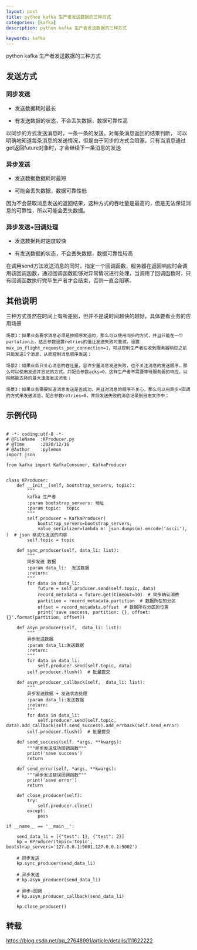 ```yaml
---
layout: post
title: python kafka 生产者发送数据的三种方式
categories: [kafka]
description: python kafka 生产者发送数据的三种方式

keywords: kafka 
---
```



python kafka 生产者发送数据的三种方式

## 发送方式
### 同步发送

- 发送数据耗时最长

- 有发送数据的状态，不会丢失数据，数据可靠性高

以同步的方式发送消息时，一条一条的发送，对每条消息返回的结果判断， 可以明确地知道每条消息的发送情况，但是由于同步的方式会阻塞，只有当消息通过get返回future对象时，才会继续下一条消息的发送

### 异步发送
- 发送数据数据耗时最短

- 可能会丢失数据，数据可靠性低

因为不会获取消息发送的返回结果，这种方式的吞吐量是最高的，但是无法保证消息的可靠性，所以可能会丢失数据。

### 异步发送+回调处理
- 发送数据耗时速度较快

- 有发送数据的状态，不会丢失数据，数据可靠性较高

在调用send方法发送消息的同时，指定一个回调函数，服务器在返回响应时会调用该回调函数，通过回调函数能够对异常情况进行处理，当调用了回调函数时，只有回调函数执行完毕生产者才会结束，否则一直会阻塞。


## 其他说明


三种方式虽然在时间上有所差别，但并不是说时间越快的越好，具体要看业务的应用场景

```
场景1：如果业务要求消息必须是按顺序发送的，那么可以使用同步的方式，并且只能在一个partation上，结合参数设置retries的值让发送失败时重试，设置max_in_flight_requests_per_connection=1，可以控制生产者在收到服务器晌应之前只能发送1个消息，从而控制消息顺序发送；
```


```
场景2：如果业务只关心消息的吞吐量，容许少量消息发送失败，也不关注消息的发送顺序，那么可以使用发送并忘记的方式，并配合参数acks=0，这样生产者不需要等待服务器的响应，以网络能支持的最大速度发送消息；
```

```
场景3：如果业务需要知道消息发送是否成功，并且对消息的顺序不关心，那么可以用异步+回调的方式来发送消息，配合参数retries=0，并将发送失败的消息记录到日志文件中；
```

## 示例代码

```

# -*- coding:utf-8 -*-
# @FileName  :KProducer.py
# @Time      :2020/12/16
# @Author    :pylemon
import json
 
from kafka import KafkaConsumer, KafkaProducer
 
 
class KProducer:
    def __init__(self, bootstrap_servers, topic):
        """
        kafka 生产者
        :param bootstrap_servers: 地址
        :param topic:  topic
        """
        self.producer = KafkaProducer(
            bootstrap_servers=bootstrap_servers,
            value_serializer=lambda m: json.dumps(m).encode('ascii'), )  # json 格式化发送的内容
        self.topic = topic
 
    def sync_producer(self, data_li: list):
        """
        同步发送 数据
        :param data_li:  发送数据
        :return:
        """
        for data in data_li:
            future = self.producer.send(self.topic, data)
            record_metadata = future.get(timeout=10)  # 同步确认消费
            partition = record_metadata.partition  # 数据所在的分区
            offset = record_metadata.offset  # 数据所在分区的位置
            print('save success, partition: {}, offset: {}'.format(partition, offset))
 
    def asyn_producer(self,  data_li: list):
        """
        异步发送数据
        :param data_li:发送数据
        :return:
        """
        for data in data_li:
            self.producer.send(self.topic, data)
        self.producer.flush()  # 批量提交
 
    def asyn_producer_callback(self,  data_li: list):
        """
        异步发送数据 + 发送状态处理
        :param data_li:发送数据
        :return:
        """
        for data in data_li:
            self.producer.send(self.topic, data).add_callback(self.send_success).add_errback(self.send_error)
        self.producer.flush()  # 批量提交
 
    def send_success(self, *args, **kwargs):
        """异步发送成功回调函数"""
        print('save success')
        return
 
    def send_error(self, *args, **kwargs):
        """异步发送错误回调函数"""
        print('save error')
        return
 
    def close_producer(self):
        try:
            self.producer.close()
        except:
            pass
 
if __name__ == '__main__':
 
    send_data_li = [{"test": 1}, {"test": 2}]
    kp = KProducer(topic='topic', bootstrap_servers='127.0.0.1:9001,127.0.0.1:9002')
 
    # 同步发送
    kp.sync_producer(send_data_li)
 
    # 异步发送
    # kp.asyn_producer(send_data_li)
 
    # 异步+回调
    # kp.asyn_producer_callback(send_data_li)
    
    kp.close_producer()

```

## 转载
https://blog.csdn.net/qq_27648991/article/details/111622222